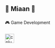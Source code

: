 <h2 align="left">👾 Miaan 👾</h2>

###

<p align="left"> 🎮 Game Development </p>

###

<div align="left">
  <img src="https://cdn.jsdelivr.net/gh/devicons/devicon/icons/cplusplus/cplusplus-original.svg" height="30" alt="cplusplus logo"  />
  <img width="12" />
</div>

###
